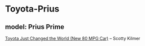 # Toyota-Prius
## model: Prius Prime
[Toyota Just Changed the World (New 80 MPG Car)](https://youtu.be/wqfwlo1vVn8) – Scotty Kilmer
